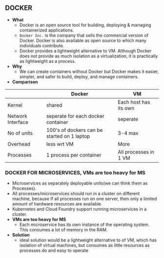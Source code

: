 ## DOCKER
- **What**
  - Docker is an open source tool for building, deploying & managing containerized applications. 
  - `Docker Inc.` is the company that sells the commercial version of Docker. Docker is also available as open source to which many individuals contribute.
  - Docker provides a lightweight alternative to VM. Although Docker does not provide as much isolation as a virtualization, it is practically as lightweight as a process.
- **Why**
  - We can create containers without Docker but Docker makes it easier, simpler, and safer to build, deploy, and manage containers.
- **Comparison**

| | Docker | VM |
| --- | --- | --- |
| Kernel | shared | Each host has its own |
| Network Interface | seperate for each docker container | seperate | 
| No of units | 100's of dockers can be started on 1 laptop | 3-4 max |
| Overhead | less wrt VM | More |
| Processes | 1 process per container | All processes in 1 VM |
  
### DOCKER FOR MICROSERVICES, VMs are too heavy for MS
  - Microservices as separately deployable units(we can think them as Processes).
  - All processes/microservices should run in a cluster on different machine, because If all processes run on one server, then only a limited amount of hardware resources are available.
  - Kubernetes and Cloud Foundry support running microservices in a cluster.
  - **VMs are too heavy for MS**
    - Each microservice has its own instance of the operating system. This consumes a lot of memory in the RAM.
  - **Solution**
    - ideal solution would be a lightweight alternative to of VM, which has isolation of virtual machines, but consumes as little resources as processes do and easy to operate
